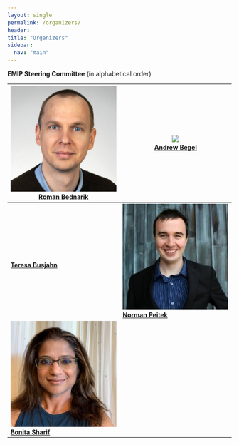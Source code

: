 ```yaml
---
layout: single
permalink: /organizers/
header:
title: "Organizers"
sidebar:
  nav: "main"
---
```


**EMIP Steering Committee** (in alphabetical order)

| <img src="/images/portraits/RB_2016-cropped.png" width="250"><br>[Roman Bednarik](http://cs.uef.fi/~rbednari/) | <img src="/images/portraits/headshot-2018-lores-cropped.png" width="250"><br>[Andrew Begel](http://andrewbegel.com/) |
|---|---|
| <br>**[Teresa Busjahn](https://www.htw-berlin.de/hochschule/personen/person/?eid=12337)** | <img src = "/images/portraits/np.jpeg" width = "250" ><br>**[Norman Peitek](https://peitek.com/)** |
| <img src = "/images/portraits/9JQAaVqP_400x400.jpg"   width = "250" ><br>**[Bonita Sharif](https://www.shbonita.me/)** |  |

